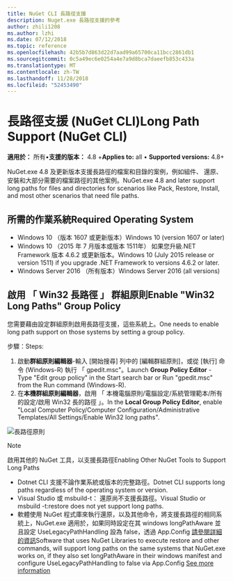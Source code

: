 ```yaml
---
title: NuGet CLI 長路徑支援
description: Nuget.exe 長路徑支援的參考
author: zhili1208
ms.author: lzhi
ms.date: 07/12/2018
ms.topic: reference
ms.openlocfilehash: 42b5b7d863d22d7aad99a65700ca11bcc2861db1
ms.sourcegitcommit: 0c5a49ec6e0254a4e7a9d8bca7daeefb853c433a
ms.translationtype: MT
ms.contentlocale: zh-TW
ms.lasthandoff: 11/28/2018
ms.locfileid: "52453490"
---
```

# <a name="long-path-support-nuget-cli"></a><span data-ttu-id="68684-103">長路徑支援 (NuGet CLI)</span><span class="sxs-lookup"><span data-stu-id="68684-103">Long Path Support (NuGet CLI)</span></span>

<span data-ttu-id="68684-104">**適用於：** 所有&bullet;**支援的版本：** 4.8 +</span><span class="sxs-lookup"><span data-stu-id="68684-104">**Applies to:** all &bullet; **Supported versions:** 4.8+</span></span>

<span data-ttu-id="68684-105">NuGet.exe 4.8 及更新版本支援長路徑的檔案和目錄的案例，例如組件、 還原、 安裝和大部分需要的檔案路徑的其他案例。</span><span class="sxs-lookup"><span data-stu-id="68684-105">NuGet.exe 4.8 and later support long paths for files and directories for scenarios like Pack, Restore, Install, and most other scenarios that need file paths.</span></span>

## <a name="required-operating-system"></a><span data-ttu-id="68684-106">所需的作業系統</span><span class="sxs-lookup"><span data-stu-id="68684-106">Required Operating System</span></span>

-   <span data-ttu-id="68684-107">Windows 10 （版本 1607 或更新版本）</span><span class="sxs-lookup"><span data-stu-id="68684-107">Windows 10 (version 1607 or later)</span></span>
-   <span data-ttu-id="68684-108">Windows 10 （2015 年 7 月版本或版本 1511年） 如果您升級.NET Framework 版本 4.6.2 或更新版本。</span><span class="sxs-lookup"><span data-stu-id="68684-108">Windows 10 (July 2015 release or version 1511) if you upgrade .NET Framework to versions 4.6.2 or later.</span></span>
-   <span data-ttu-id="68684-109">Windows Server 2016 （所有版本）</span><span class="sxs-lookup"><span data-stu-id="68684-109">Windows Server 2016 (all versions)</span></span>

## <a name="enable-win32-long-paths-group-policy"></a><span data-ttu-id="68684-110">啟用 「 Win32 長路徑 」 群組原則</span><span class="sxs-lookup"><span data-stu-id="68684-110">Enable "Win32 Long Paths" Group Policy</span></span>

<span data-ttu-id="68684-111">您需要藉由設定群組原則啟用長路徑支援，這些系統上。</span><span class="sxs-lookup"><span data-stu-id="68684-111">One needs to enable long path support on those systems by setting a group policy.</span></span>

<span data-ttu-id="68684-112">步驟：</span><span class="sxs-lookup"><span data-stu-id="68684-112">Steps:</span></span>
1. <span data-ttu-id="68684-113">啟動**群組原則編輯器**-輸入 [開始搜尋] 列中的 [編輯群組原則]，或從 [執行] 命令 (Windows-R) 執行 「 gpedit.msc"。</span><span class="sxs-lookup"><span data-stu-id="68684-113">Launch **Group Policy Editor** - Type "Edit group policy" in the Start search bar or Run "gpedit.msc" from the Run command (Windows-R).</span></span>
2. <span data-ttu-id="68684-114">在**本機群組原則編輯器**，啟用 「 本機電腦原則/電腦設定/系統管理範本/所有的設定/啟用 Win32 長的路徑 」。</span><span class="sxs-lookup"><span data-stu-id="68684-114">In the **Local Group Policy Editor**, enable "Local Computer Policy/Computer Configuration/Administrative Templates/All Settings/Enable Win32 long paths".</span></span>

![長路徑原則](media/LongPathPolicy.png)


> [!Note]
> <span data-ttu-id="68684-116">啟用其他的 NuGet 工具，以支援長路徑</span><span class="sxs-lookup"><span data-stu-id="68684-116">Enabling Other NuGet Tools to Support Long Paths</span></span>
>
> -   <span data-ttu-id="68684-117">Dotnet CLI 支援不論作業系統或版本的完整路徑。</span><span class="sxs-lookup"><span data-stu-id="68684-117">Dotnet CLI supports long paths regardless of the operating system or version.</span></span>
> -   <span data-ttu-id="68684-118">Visual Studio 或 msbuild-t： 還原尚不支援長路徑。</span><span class="sxs-lookup"><span data-stu-id="68684-118">Visual Studio or msbuild -t:restore does not yet support long paths.</span></span>
> -   <span data-ttu-id="68684-119">軟體使用 NuGet 程式庫來執行還原，以及其他命令，將支援長路徑的相同系統上，NuGet.exe 適用於，如果同時設定在其 windows longPathAware 並且設定 UseLegacyPathHandling 設為 false，透過 App.Config [請參閱詳細的資訊](https://blogs.msdn.microsoft.com/jeremykuhne/2016/07/30/net-4-6-2-and-long-paths-on-windows-10/)</span><span class="sxs-lookup"><span data-stu-id="68684-119">Software that uses NuGet Libraries to execute restore and other commands, will support long paths on the same systems that NuGet.exe works on, if they also set longPathAware in their windows manifest and configure UseLegacyPathHandling to false via App.Config [See more information](https://blogs.msdn.microsoft.com/jeremykuhne/2016/07/30/net-4-6-2-and-long-paths-on-windows-10/)</span></span>

